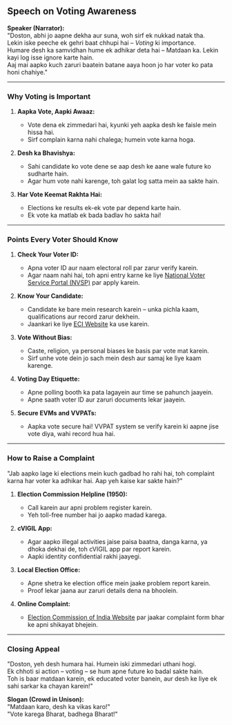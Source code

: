 ## **Speech on Voting Awareness**  

**Speaker (Narrator):**  
"Doston, abhi jo aapne dekha aur suna, woh sirf ek nukkad natak tha.  
Lekin iske peeche ek gehri baat chhupi hai – *Voting* ki importance.  
Humare desh ka samvidhan hume ek adhikar deta hai – Matdaan ka. Lekin kayi log isse ignore karte hain.  
Aaj mai aapko kuch zaruri baatein batane aaya hoon jo har voter ko pata honi chahiye."  

---

### **Why Voting is Important**  
1. **Aapka Vote, Aapki Awaaz:**  
   - Vote dena ek zimmedari hai, kyunki yeh aapka desh ke faisle mein hissa hai.  
   - Sirf complain karna nahi chalega; humein vote karna hoga.  

2. **Desh ka Bhavishya:**  
   - Sahi candidate ko vote dene se aap desh ke aane wale future ko sudharte hain.  
   - Agar hum vote nahi karenge, toh galat log satta mein aa sakte hain.  

3. **Har Vote Keemat Rakhta Hai:**  
   - Elections ke results ek-ek vote par depend karte hain.  
   - Ek vote ka matlab ek bada badlav ho sakta hai!  

---

### **Points Every Voter Should Know**  

1. **Check Your Voter ID:**  
   - Apna voter ID aur naam electoral roll par zarur verify karein.  
   - Agar naam nahi hai, toh apni entry karne ke liye [National Voter Service Portal (NVSP)](https://www.nvsp.in/) par apply karein.  

2. **Know Your Candidate:**  
   - Candidate ke bare mein research karein – unka pichla kaam, qualifications aur record zarur dekhein.  
   - Jaankari ke liye [ECI Website](https://eci.gov.in/) ka use karein.  

3. **Vote Without Bias:**  
   - Caste, religion, ya personal biases ke basis par vote mat karein.  
   - Sirf unhe vote dein jo sach mein desh aur samaj ke liye kaam karenge.  

4. **Voting Day Etiquette:**  
   - Apne polling booth ka pata lagayein aur time se pahunch jaayein.  
   - Apne saath voter ID aur zaruri documents lekar jaayein.  

5. **Secure EVMs and VVPATs:**  
   - Aapka vote secure hai! VVPAT system se verify karein ki aapne jise vote diya, wahi record hua hai.  

---

### **How to Raise a Complaint**  

"Jab aapko lage ki elections mein kuch gadbad ho rahi hai, toh complaint karna har voter ka adhikar hai. Aap yeh kaise kar sakte hain?"  

1. **Election Commission Helpline (1950):**  
   - Call karein aur apni problem register karein.  
   - Yeh toll-free number hai jo aapko madad karega.  

2. **cVIGIL App:**  
   - Agar aapko illegal activities jaise paisa baatna, danga karna, ya dhoka dekhai de, toh cVIGIL app par report karein.  
   - Aapki identity confidential rakhi jaayegi.  

3. **Local Election Office:**  
   - Apne shetra ke election office mein jaake problem report karein.  
   - Proof lekar jaana aur zaruri details dena na bhoolein.  

4. **Online Complaint:**  
   - [Election Commission of India Website](https://eci.gov.in/) par jaakar complaint form bhar ke apni shikayat bhejein.  

---

### **Closing Appeal**  

"Doston, yeh desh humara hai. Humein iski zimmedari uthani hogi.  
Ek chhoti si action – voting – se hum apne future ko badal sakte hain.  
Toh is baar matdaan karein, ek educated voter banein, aur desh ke liye ek sahi sarkar ka chayan karein!"  

**Slogan (Crowd in Unison):**  
"Matdaan karo, desh ka vikas karo!"  
"Vote karega Bharat, badhega Bharat!"
